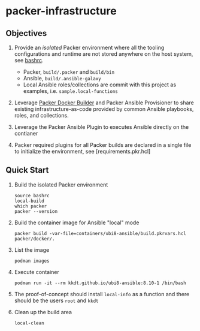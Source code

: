 # packer-infrastructure

## Objectives

1. Provide an *isolated* Packer environment where all the tooling configurations and runtime 
  are not stored anywhere on the host system, see [bashrc](bashrc).
    - Packer, `build/.packer` and `build/bin`
    - Ansible, `build/.ansible-galaxy`
    - Local Ansible roles/collections are commit with this project as examples, i.e. `sample.local-functions`

2. Leverage [Packer Docker Builder][packer-docker-builder] and Packer Ansible Provisioner to share 
  existing infrastructure-as-code provided by common Ansible playbooks, roles, and collections.

3. Leverage the Packer Ansible Plugin to executes Ansible directly on the contianer

4. Packer required plugins for all Packer builds are declared in a single file to initialize the 
  environment, see [requirements.pkr.hcl]

## Quick Start

1. Build the isolated Packer environment
    ```
    source bashrc
    local-build
    which packer
    packer --version
    ```

2. Build the container image for Ansible "local" mode
    ```
    packer build -var-file=containers/ubi8-ansible/build.pkrvars.hcl packer/docker/.
    ```

3. List the image
    ```
    podman images
    ```

4. Execute container
    ```
    podman run -it --rm kkdt.github.io/ubi8-ansible:8.10-1 /bin/bash
    ```

5. The proof-of-concept should install `local-info` as a function and there should be the users `root` and `kkdt`

6. Clean up the build area
    ```
    local-clean
    ```


[//]: Links

[packer-docker-builder]: https://developer.hashicorp.com/packer/integrations/hashicorp/docker/latest/components/builder/docker
[packer-configurations]: https://developer.hashicorp.com/packer/docs/configure
[packer-releases]: https://releases.hashicorp.com/packer/
[packer-plugins-directory]: https://developer.hashicorp.com/packer/docs/plugins
[packer-docker-ansible]: https://alex.dzyoba.com/blog/packer-for-docker/
